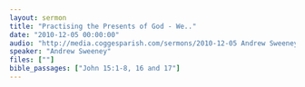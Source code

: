 ```yaml
---
layout: sermon
title: "Practising the Presents of God - We.."
date: "2010-12-05 00:00:00"
audio: "http://media.coggesparish.com/sermons/2010-12-05 Andrew Sweeney.mp3"
speaker: "Andrew Sweeney"
files: [""]
bible_passages: ["John 15:1-8, 16 and 17"]
---
```

